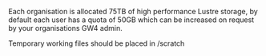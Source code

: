 Each organisation is allocated 75TB of high performance Lustre storage, by default each user has a quota of 50GB which can be increased on request by your organisations GW4 admin.

Temporary working files should be placed in /scratch
